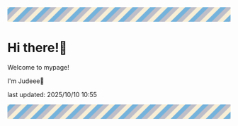 <!-- Header image -->
<img src="./pokemon/pokemon_6.png" width="1000">

# Hi there!👋

Welcome to mypage!

I'm Judeee🐷

last updated: 2025/10/10 10:55

<!-- Footer image -->
<img src="./pokemon/pokemon_6.png" width="1000">
